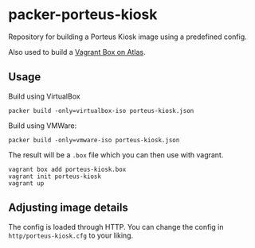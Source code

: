 # packer-porteus-kiosk

Repository for building a Porteus Kiosk image using a predefined config.

Also used to build a [Vagrant Box on Atlas](https://atlas.hashicorp.com/aairey/boxes/porteus-kiosk).

## Usage

Build using VirtualBox

    packer build -only=virtualbox-iso porteus-kiosk.json

Build using VMWare:

    packer build -only=vmware-iso porteus-kiosk.json

The result will be a `.box` file which you can then use with vagrant.

    vagrant box add porteus-kiosk.box
    vagrant init porteus-kiosk
    vagrant up

## Adjusting image details

The config is loaded through HTTP.
You can change the config in `http/porteus-kiosk.cfg` to your liking.
